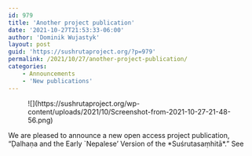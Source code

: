 ```yaml
---
id: 979
title: 'Another project publication'
date: '2021-10-27T21:53:33-06:00'
author: 'Dominik Wujastyk'
layout: post
guid: 'https://sushrutaproject.org/?p=979'
permalink: /2021/10/27/another-project-publication/
categories:
    - Announcements
    - 'New publications'
---
```


<div class="wp-block-media-text alignwide is-stacked-on-mobile" style="grid-template-columns:45% auto"><figure class="wp-block-media-text__media">![](https://sushrutaproject.org/wp-content/uploads/2021/10/Screenshot-from-2021-10-27-21-48-56.png)</figure><div class="wp-block-media-text__content">We are pleased to announce a new open access project publication, “Ḍalhaṇa and the Early `Nepalese’ Version of the *Suśrutasaṃhitā*.” See <https://doi.org/10.20935/AL3733>

</div></div>